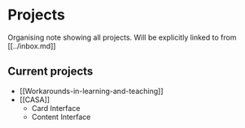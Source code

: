 # Projects

Organising note showing all projects.  Will be explicitly linked to from [[../inbox.md]]

## Current projects

- [[Workarounds-in-learning-and-teaching]]
- [[CASA]]
  - Card Interface
  - Content Interface